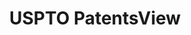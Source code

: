 ---
bigquery: https://console.cloud.google.com/bigquery?p=patents-public-data&d=patentsview&page=dataset
citation: Attribution should be given to PatentsView for use, distribution, or derivative
  works.
code: https://github.com/CSSIP-AIR/PatentsView-Code-Snippets/
contributors: USPTO
cost: None
description: 'PatentsView includes US patent data including raw data (summaries, applications,
  pregrant applications), disambugations of inventors and assignees, and inventor
  gender estimates.  Also foreign priority data, # of figures and sheets, and government
  interest statements.'
documentation: https://patentsview.org/query/builder-faqs
last_edit: Mon, 04 Apr 2022 19:02:57 GMT
location: https://patentsview.org/
maintained_by: USPTO
record_creation_timestamp: 12/2/2020 17:20:46
schema_fields: '[''relkind'', ''disclaimer_date'', ''classification_value'', ''subcategory_id'',
  ''rawassignee_id'', ''type'', ''filename'', ''disamb_assignee_id_20200331'', ''organization_id'',
  ''disamb_inventor_id_20171226'', ''disamb_inventor_id_20170808'', ''gi_statement'',
  ''_371_date'', ''disamb_assignee_id_20190820'', ''action_date'', ''fname'', ''f371_date'',
  ''county'', ''f102_date'', ''group'', ''male'', ''organization'', ''rawinventor_id'',
  ''term_extension'', ''county_fips'', ''inventor_id'', ''disamb_assignee_id_20200630'',
  ''sector_title'', ''level_two'', ''abstract'', ''disamb_inventor_id_20191231'',
  ''doctype'', ''category_id'', ''citation_id'', ''applicant_type'', ''num_figures'',
  ''disamb_inventor_id_20200331'', ''dependent'', ''series_code'', ''exemplary'',
  ''length'', ''rule_47'', ''disamb_inventor_id_20180528'', ''date'', ''variety'',
  ''disamb_inventor_id_20200630'', ''rel_id'', ''mainclass_id'', ''subclass_id'',
  ''disamb_inventor_id_20171003'', ''section'', ''ipc_version_indicator'', ''subclass'',
  ''num'', ''subgroup_id'', ''lapse_of_patent'', ''country'', ''field_title'', ''disamb_assignee_id_20181127'',
  ''application_id'', ''role'', ''kind'', ''latlong'', ''disamb_inventor_id_20191008'',
  ''disamb_inventor_id_20200929'', ''name'', ''withdrawn'', ''group_id'', ''attribution_status'',
  ''disamb_inventor_id_20190820'', ''disamb_assignee_id_20191231'', ''latin_name'',
  ''city'', ''classification_data_source'', ''level_one'', ''name_first'', ''lawyer_id'',
  ''disamb_assignee_id_20191008'', ''ipc_class'', ''subgroup'', ''title'', ''disamb_inventor_id_20201229'',
  ''name_last'', ''state_fips'', ''subsection_id'', ''uuid'', ''disamb_inventor_id_20181127'',
  ''num_sheets'', ''location_id'', ''section_id'', ''male_flag'', ''doc_type'', ''disamb_assignee_id_20200929'',
  ''status'', ''number'', ''state'', ''field_id'', ''assignee_id'', ''classification_level'',
  ''reldocno'', ''designation'', ''longitude'', ''category'', ''disamb_inventor_id_20190312'',
  ''contract_award_number'', ''latitude'', ''disamb_inventor_id_20170307'', ''id'',
  ''rawlocation_id'', ''term_grant'', ''main_group'', ''publication_number'', ''sequence'',
  ''_102_date'', ''disamb_assignee_id_20190312'', ''classification_status'', ''symbol_position'',
  ''lname'', ''level_three'', ''num_claims'', ''term_disclaimer'', ''patent_id'',
  ''deceased'', ''country_transformed'', ''text'']'
shortname: patentsview
tags:
- disambiguation
- United States
- gender
terms_of_use: Creative Commons Attribution 4.0 International License.
timeframe: 1963-1999
title: USPTO PatentsView
uuid: cf1780b1-e265-4e49-8d1d-83b9cfe0fd9a
---